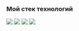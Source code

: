 ### Мой стек технологий

<img src="https://img.shields.io/badge/MySQL-4682B4?style=for-the-badge&logo=MySQL&logoColor=white"> <img src="https://img.shields.io/badge/PostgreSQL-00BFFF?style=for-the-badge&logo=PostgreSQL&logoColor=white">
<img src="https://img.shields.io/badge/Python-20B2AA?style=for-the-badge&logo=Python&logoColor=white"> <img src="https://img.shields.io/badge/Pandas-000080?style=for-the-badge&logo=Pandas&logoColor=white"> 




<!--
**darazazulina/darazazulina** is a ✨ _special_ ✨ repository because its `README.md` (this file) appears on your GitHub profile.

Here are some ideas to get you started:

- 🔭 I’m currently working on ...
- 🌱 I’m currently learning ...
- 👯 I’m looking to collaborate on ...
- 🤔 I’m looking for help with ...
- 💬 Ask me about ...
- 📫 How to reach me: ...
- 😄 Pronouns: ...
- ⚡ Fun fact: ...
-->
